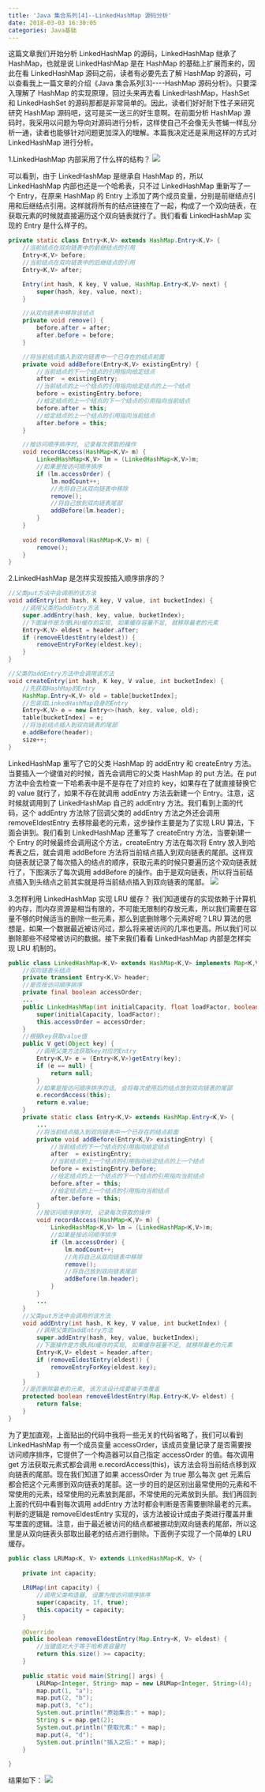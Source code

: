 ```yaml
---
title: 'Java 集合系列[4]--LinkedHashMap 源码分析'
date: 2018-03-03 16:30:05
categories: Java基础
---
```

这篇文章我们开始分析 LinkedHashMap 的源码，LinkedHashMap 继承了 HashMap，也就是说 LinkedHashMap 是在 HashMap 的基础上扩展而来的，因此在看 LinkedHashMap 源码之前，读者有必要先去了解 HashMap 的源码，可以查看我上一篇文章的介绍《Java 集合系列[3]----HashMap 源码分析》。<!-- more -->只要深入理解了 HashMap 的实现原理，回过头来再去看 LinkedHashMap，HashSet 和 LinkedHashSet 的源码那都是非常简单的。因此，读者们好好耐下性子来研究研究 HashMap 源码吧，这可是买一送三的好生意啊。在前面分析 HashMap 源码时，我采用以问题为导向对源码进行分析，这样使自己不会像无头苍蝇一样乱分析一通，读者也能够针对问题更加深入的理解。本篇我决定还是采用这样的方式对 LinkedHashMap 进行分析。

1.LinkedHashMap 内部采用了什么样的结构？
![](https://gitee.com/liuyun1995/yun-blog-image/raw/master/Java%E9%9B%86%E5%90%88%E7%B3%BB%E5%88%97%5B4%5D--LinkedHashMap%E6%BA%90%E7%A0%81%E5%88%86%E6%9E%90/img1.png)

可以看到，由于 LinkedHashMap 是继承自 HashMap 的，所以 LinkedHashMap 内部也还是一个哈希表，只不过 LinkedHashMap 重新写了一个 Entry，在原来 HashMap 的 Entry 上添加了两个成员变量，分别是前继结点引用和后继结点引用。这样就将所有的结点链接在了一起，构成了一个双向链表，在获取元素的时候就直接遍历这个双向链表就行了。我们看看 LinkedHashMap 实现的 Entry 是什么样子的。

```java
private static class Entry<K,V> extends HashMap.Entry<K,V> {
    //当前结点在双向链表中的前继结点的引用
    Entry<K,V> before;
    //当前结点在双向链表中的后继结点的引用
    Entry<K,V> after;

    Entry(int hash, K key, V value, HashMap.Entry<K,V> next) {
        super(hash, key, value, next);
    }

    //从双向链表中移除该结点
    private void remove() {
        before.after = after;
        after.before = before;
    }

    //将当前结点插入到双向链表中一个已存在的结点前面
    private void addBefore(Entry<K,V> existingEntry) {
        //当前结点的下一个结点的引用指向给定结点
        after  = existingEntry;
        //当前结点的上一个结点的引用指向给定结点的上一个结点
        before = existingEntry.before;
        //给定结点的上一个结点的下一个结点的引用指向当前结点
        before.after = this;
        //给定结点的上一个结点的引用指向当前结点
        after.before = this;
    }

    //按访问顺序排序时, 记录每次获取的操作
    void recordAccess(HashMap<K,V> m) {
        LinkedHashMap<K,V> lm = (LinkedHashMap<K,V>)m;
        //如果是按访问顺序排序
        if (lm.accessOrder) {
            lm.modCount++;
            //先将自己从双向链表中移除
            remove();
            //将自己放到双向链表尾部
            addBefore(lm.header);
        }
    }
  
    void recordRemoval(HashMap<K,V> m) {
        remove();
    }
}
```

2.LinkedHashMap 是怎样实现按插入顺序排序的？

```java
//父类put方法中会调用的该方法
void addEntry(int hash, K key, V value, int bucketIndex) {
    //调用父类的addEntry方法
    super.addEntry(hash, key, value, bucketIndex);
    //下面操作是方便LRU缓存的实现, 如果缓存容量不足, 就移除最老的元素
    Entry<K,V> eldest = header.after;
    if (removeEldestEntry(eldest)) {
        removeEntryForKey(eldest.key);
    }
}

//父类的addEntry方法中会调用该方法
void createEntry(int hash, K key, V value, int bucketIndex) {
    //先获取HashMap的Entry
    HashMap.Entry<K,V> old = table[bucketIndex];
    //包装成LinkedHashMap自身的Entry
    Entry<K,V> e = new Entry<>(hash, key, value, old);
    table[bucketIndex] = e;
    //将当前结点插入到双向链表的尾部
    e.addBefore(header);
    size++;
}
```

LinkedHashMap 重写了它的父类 HashMap 的 addEntry 和 createEntry 方法。当要插入一个键值对的时候，首先会调用它的父类 HashMap 的 put 方法。在 put 方法中会去检查一下哈希表中是不是存在了对应的 key，如果存在了就直接替换它的 value 就行了，如果不存在就调用 addEntry 方法去新建一个 Entry。注意，这时候就调用到了 LinkedHashMap 自己的 addEntry 方法。我们看到上面的代码，这个 addEntry 方法除了回调父类的 addEntry 方法之外还会调用 removeEldestEntry 去移除最老的元素，这步操作主要是为了实现 LRU 算法，下面会讲到。我们看到 LinkedHashMap 还重写了 createEntry 方法，当要新建一个 Entry 的时候最终会调用这个方法，createEntry 方法在每次将 Entry 放入到哈希表之后，就会调用 addBefore 方法将当前结点插入到双向链表的尾部。这样双向链表就记录了每次插入的结点的顺序，获取元素的时候只要遍历这个双向链表就行了，下图演示了每次调用 addBefore 的操作。由于是双向链表，所以将当前结点插入到头结点之前其实就是将当前结点插入到双向链表的尾部。
![](https://gitee.com/liuyun1995/yun-blog-image/raw/master/Java%E9%9B%86%E5%90%88%E7%B3%BB%E5%88%97%5B4%5D--LinkedHashMap%E6%BA%90%E7%A0%81%E5%88%86%E6%9E%90/img2.png)

3.怎样利用 LinkedHashMap 实现 LRU 缓存？
我们知道缓存的实现依赖于计算机的内存，而内存资源是相当有限的，不可能无限制的存放元素，所以我们需要在容量不够的时候适当的删除一些元素，那么到底删除哪个元素好呢？LRU 算法的思想是，如果一个数据最近被访问过，那么将来被访问的几率也更高。所以我们可以删除那些不经常被访问的数据。接下来我们看看 LinkedHashMap 内部是怎样实现 LRU 机制的。

```java
public class LinkedHashMap<K,V> extends HashMap<K,V> implements Map<K,V> {
    //双向链表头结点
    private transient Entry<K,V> header;
    //是否按访问顺序排序
    private final boolean accessOrder;
    ...
    public LinkedHashMap(int initialCapacity, float loadFactor, boolean accessOrder) {
        super(initialCapacity, loadFactor);
        this.accessOrder = accessOrder;
    }
    //根据key获取value值
    public V get(Object key) {
        //调用父类方法获取key对应的Entry
        Entry<K,V> e = (Entry<K,V>)getEntry(key);
        if (e == null) {
            return null;
        }
        //如果是按访问顺序排序的话, 会将每次使用后的结点放到双向链表的尾部
        e.recordAccess(this);
        return e.value;
    }
    private static class Entry<K,V> extends HashMap.Entry<K,V> {
        ...
        //将当前结点插入到双向链表中一个已存在的结点前面
        private void addBefore(Entry<K,V> existingEntry) {
            //当前结点的下一个结点的引用指向给定结点
            after  = existingEntry;
            //当前结点的上一个结点的引用指向给定结点的上一个结点
            before = existingEntry.before;
            //给定结点的上一个结点的下一个结点的引用指向当前结点
            before.after = this;
            //给定结点的上一个结点的引用指向当前结点
            after.before = this;
        }
        //按访问顺序排序时, 记录每次获取的操作
        void recordAccess(HashMap<K,V> m) {
            LinkedHashMap<K,V> lm = (LinkedHashMap<K,V>)m;
            //如果是按访问顺序排序
            if (lm.accessOrder) {
                lm.modCount++;
                //先将自己从双向链表中移除
                remove();
                //将自己放到双向链表尾部
                addBefore(lm.header);
            }
        }
        ...
    }
    //父类put方法中会调用的该方法
    void addEntry(int hash, K key, V value, int bucketIndex) {
        //调用父类的addEntry方法
        super.addEntry(hash, key, value, bucketIndex);
        //下面操作是方便LRU缓存的实现, 如果缓存容量不足, 就移除最老的元素
        Entry<K,V> eldest = header.after;
        if (removeEldestEntry(eldest)) {
            removeEntryForKey(eldest.key);
        }
    }
    //是否删除最老的元素, 该方法设计成要被子类覆盖
    protected boolean removeEldestEntry(Map.Entry<K,V> eldest) {
        return false;
    }
}
```

为了更加直观，上面贴出的代码中我将一些无关的代码省略了，我们可以看到 LinkedHashMap 有一个成员变量 accessOrder，该成员变量记录了是否需要按访问顺序排序，它提供了一个构造器可以自己指定 accessOrder 的值。每次调用 get 方法获取元素式都会调用 e.recordAccess(this)，该方法会将当前结点移到双向链表的尾部。现在我们知道了如果 accessOrder 为 true 那么每次 get 元素后都会把这个元素挪到双向链表的尾部。这一步的目的是区别出最常使用的元素和不常使用的元素，经常使用的元素放到尾部，不常使用的元素放到头部。我们再回到上面的代码中看到每次调用 addEntry 方法时都会判断是否需要删除最老的元素。判断的逻辑是 removeEldestEntry 实现的，该方法被设计成由子类进行覆盖并重写里面的逻辑。注意，由于最近被访问的结点都被挪动到双向链表的尾部，所以这里是从双向链表头部取出最老的结点进行删除。下面例子实现了一个简单的 LRU 缓存。

```java
public class LRUMap<K, V> extends LinkedHashMap<K, V> {
  
    private int capacity;
  
    LRUMap(int capacity) {
        //调用父类构造器, 设置为按访问顺序排序
        super(capacity, 1f, true);
        this.capacity = capacity;
    }
  
    @Override
    public boolean removeEldestEntry(Map.Entry<K, V> eldest) {
        //当键值对大于等于哈希表容量时
        return this.size() >= capacity;
    }
  
    public static void main(String[] args) {
        LRUMap<Integer, String> map = new LRUMap<Integer, String>(4);
        map.put(1, "a");
        map.put(2, "b");
        map.put(3, "c");
        System.out.println("原始集合:" + map);
        String s = map.get(2);
        System.out.println("获取元素:" + map);
        map.put(4, "d");
        System.out.println("插入之后:" + map);
    }
  
}
```

结果如下：
![](https://gitee.com/liuyun1995/yun-blog-image/raw/master/Java%E9%9B%86%E5%90%88%E7%B3%BB%E5%88%97%5B4%5D--LinkedHashMap%E6%BA%90%E7%A0%81%E5%88%86%E6%9E%90/img3.png)
